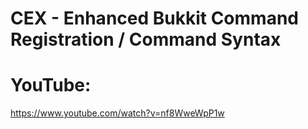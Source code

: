 # CEX - Enhanced Bukkit Command Registration / Command Syntax  
# YouTube:  
https://www.youtube.com/watch?v=nf8WweWpP1w
